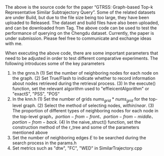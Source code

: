 The above is the source code for the paper “GTRSS: Graph-based Top-k Representative Similar
Subtrajectory Query”. Some of the related datasets are under Build, but due to the file size being too large, they have been uploaded to Released. 
The dataset and build files have also been uploaded, and can be downloaded from Tag. 
The above code can be used to test the performance of querying on the Chengdu dataset. Currently, 
the paper is under submission. Please feel free to communicate and exchange ideas with me.

When executing the above code, there are some important parameters that need to be adjusted in order to test different comparative experiments. The following introduces some of the key parameters
1. In the gnns.h
(1) Set the number of neighboring nodes for each node on the graph.
(2) Set True/Flash to indicate whether to record information about nodes retrieved during the retrieval process.
(3) In the execute() function, set the relevant algorithm used to "effieicentAlgorithm" or "exactS", "PSS", "POS“
2. In the knn.h
(1) Set the number of grids $nums_{grid}$ * $nums_{grid}$ for the top-level graph.
(2) Select the method of selecting nodes, $within/near$.
(3) The proportion of different types of neighboring nodes for each node in the top-level graph，$portion-from-front、portion-from-middle、portion-from-back$.
(4) In the naive_struct() function, set the construction method of the r_tree and some of the parameters mentioned above
4. Set the number of neighboring edges $E$ to be searched during the search process in the params.h
5. Set metrics such as "dtw", "FC", "WED" in SimilarTrajectory.cpp
